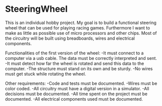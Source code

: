 # SteeringWheel
This is an individual hobby project. My goal is to build a functional steering wheel that can be used for playing racing games. Furthermore I want to make as little as possible use of micro processors and other chips. Most of the circuitry will be built using breadboards, wires and electrical components.

Functionalities of the first version of the wheel:
-It must connect to a computer via a usb cable. The data must be correctly interpreted and sent.
-It must detect how far the wheel is rotated and send this data to the computer.
-The structure must stand on its own and be sturdy.
-No wires must get stuck while rotating the wheel.

Other requirements:
-Code and tests must be documented.
-Wires must be color coded.
-All circuitry must have a digital version in a simulator.
-All decisions must be documented.
-All time spent on the project must be documented.
-All electrical components used must be documented. 
